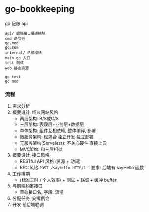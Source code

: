 # go-bookkeeping

go 记账 api

```
api/ 后端接口描述模块
cmd 命令行
go.mod
go.sum
internal/ 内部模块
main.go 入口
test 测试
web 静态资源
```


```
go test
go mod
```

### 流程

1. 需求分析
2. 概要设计: 经典网站风格
   - 两层架构: B/S或C/S
   - 三层架构: 表现层+业务层+数据层
   - 单体架构: 组件互相依赖, 整体编译, 部署
   - 微服务架构: 松耦合 独立开发 独立部署
   - 无服务架构(Serveless): 不关心硬件 直接上云
   - MVC架构: 和三层相似
3. 概要设计: 接口风格
   - RESTful API 风格 (资源 + 动词)
   - RPC 风格 `POST /sayHello HTTP/1.1` 要求: 后端有 sayHello 函数
4. 工作排期
   - (标准工时 / 个人效率) + 测试 + 联调 + 缓冲 buffer
5. 与前端约定接口
   - 草拟接口名, 字段, 流程
6. 分配任务, 安排例会
7. 开发 前后端联调